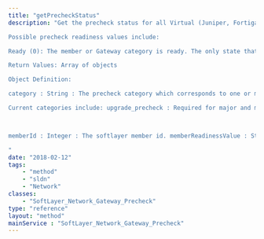```yaml
---
title: "getPrecheckStatus"
description: "Get the precheck status for all Virtual (Juniper, Fortigate vFSA Gateway Action categories which require a readiness check before executing. Reference cloud.ibm.com documentation for more details. 

Possible precheck readiness values include: 

Ready (0): The member or Gateway category is ready. The only state that will be allowed to execute the Action. Not Ready (1): The member or Gateway category is not ready. This could occur because of several reasons. Either a precheck error occur, or the precheck has not run within the precheck timeout window. Check the returnCode for details on the specific error. Reference the cloud.ibm.com documentation for recovery details. Running (2): The precheck is currently running with no errors. Incomplete (3): The other member in the Gateway failed, therefore the current member could not complete it's precheck. Unsupported (4): The category is unsupported for the given member or Gateway. Expired (5) : The precheck record has expired so will need to be run again. Unchecked (6) : The precheck for the category has never been run. Current (7) : The gateway state is current so running precheck is not required.  This commonly relates to version upgrade if gateway is in most update version. 

Return Values: Array of objects 

Object Definition: 

category : String : The precheck category which corresponds to one or more executeable actions. 

Current categories include: upgrade_precheck : Required for major and minor upgrade version actions. license_precheck : Required for license upgrade and downgrade actions. reload_precheck : Required for OS Reload action. rollback_precheck : Optional and related to upgrade_precheck.  Only returned if getRollbackPrecheck is provided and set to True (1). 



memberId : Integer : The softlayer member id. memberReadinessValue : String : The precheck readiness state for the member. See possible readiness values above. gatewayReadinessValue : String : The precheck readiness state for the gateway : See possible readiness values above. returnCode : Integer : The return code. 0 if no error. Reference cloud.ibm.com documentation for details. 

"
date: "2018-02-12"
tags:
    - "method"
    - "sldn"
    - "Network"
classes:
    - "SoftLayer_Network_Gateway_Precheck"
type: "reference"
layout: "method"
mainService : "SoftLayer_Network_Gateway_Precheck"
---
```

